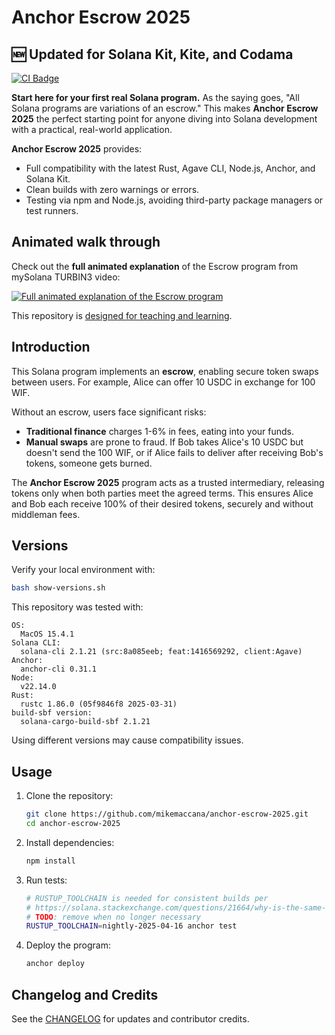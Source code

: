 # Anchor Escrow 2025

## 🆕 Updated for Solana Kit, Kite, and Codama

[![CI Badge](https://github.com/mikemaccana/anchor-escrow-2025/actions/workflows/tests.yaml/badge.svg)](https://github.com/mikemaccana/anchor-escrow-2025/actions)

**Start here for your first real Solana program.** As the saying goes, "All Solana programs are variations of an escrow." This makes **Anchor Escrow 2025** the perfect starting point for anyone diving into Solana development with a practical, real-world application.

**Anchor Escrow 2025** provides:

- Full compatibility with the latest Rust, Agave CLI, Node.js, Anchor, and Solana Kit.
- Clean builds with zero warnings or errors.
- Testing via npm and Node.js, avoiding third-party package managers or test runners.

## Animated walk through

Check out the **full animated explanation** of the Escrow program from mySolana TURBIN3 video:

[![Full animated explanation of the Escrow program](https://img.youtube.com/vi/ZMB_OqLIeGw/maxresdefault.jpg)](https://www.youtube.com/watch?v=ZMB_OqLIeGw)

This repository is [designed for teaching and learning](CHANGELOG.md).

## Introduction

This Solana program implements an **escrow**, enabling secure token swaps between users. For example, Alice can offer 10 USDC in exchange for 100 WIF.

Without an escrow, users face significant risks:

- **Traditional finance** charges 1-6% in fees, eating into your funds.
- **Manual swaps** are prone to fraud. If Bob takes Alice's 10 USDC but doesn't send the 100 WIF, or if Alice fails to deliver after receiving Bob's tokens, someone gets burned.

The **Anchor Escrow 2025** program acts as a trusted intermediary, releasing tokens only when both parties meet the agreed terms. This ensures Alice and Bob each receive 100% of their desired tokens, securely and without middleman fees.

## Versions

Verify your local environment with:

```bash
bash show-versions.sh
```

This repository was tested with:

```
OS:
  MacOS 15.4.1
Solana CLI:
  solana-cli 2.1.21 (src:8a085eeb; feat:1416569292, client:Agave)
Anchor:
  anchor-cli 0.31.1
Node:
  v22.14.0
Rust:
  rustc 1.86.0 (05f9846f8 2025-03-31)
build-sbf version:
  solana-cargo-build-sbf 2.1.21
```

Using different versions may cause compatibility issues.

## Usage

1. Clone the repository:

   ```bash
   git clone https://github.com/mikemaccana/anchor-escrow-2025.git
   cd anchor-escrow-2025
   ```

2. Install dependencies:

   ```bash
   npm install
   ```

3. Run tests:

   ```bash
   # RUSTUP_TOOLCHAIN is needed for consistent builds per
   # https://solana.stackexchange.com/questions/21664/why-is-the-same-commit-of-an-anchor-repo-giving-different-results-when-run-at-di
   # TODO: remove when no longer necessary
   RUSTUP_TOOLCHAIN=nightly-2025-04-16 anchor test
   ```

4. Deploy the program:
   ```bash
   anchor deploy
   ```

## Changelog and Credits

See the [CHANGELOG](CHANGELOG.md) for updates and contributor credits.
